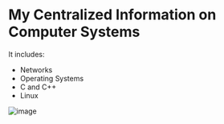 # My Centralized Information on Computer Systems

It includes:
- Networks
- Operating Systems
- C and C++
- Linux

![image](https://github.com/user-attachments/assets/2e206dcb-4bb6-435a-ab03-83e6dfd3e0f2)
